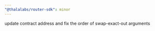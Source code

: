 ```yaml
---
"@thalalabs/router-sdk": minor
---
```


update contract address and fix the order of swap-exact-out arguments
